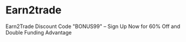 # Earn2trade
Earn2Trade Discount Code "BONUS99" – Sign Up Now for 60% Off and Double Funding Advantage

